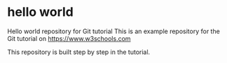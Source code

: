 # hello world
Hello world repository for Git tutorialThis is an example repository for the Git tutorial on https://www.w3schools.com

This repository is built step by step in the tutorial.
